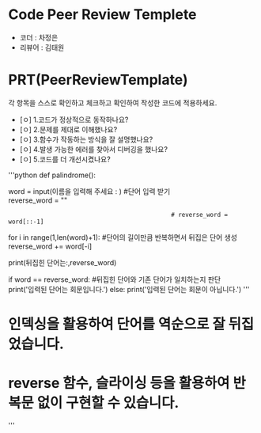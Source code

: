 
# Code Peer Review Templete
- 코더 : 차정은
- 리뷰어 : 김태원
# PRT(PeerReviewTemplate)
각 항목을 스스로 확인하고 체크하고 확인하여 작성한 코드에 적용하세요.
- [ㅇ] 1.코드가 정상적으로 동작하나요?
- [ㅇ] 2.문제를 제대로 이해했나요?
- [ㅇ] 3.함수가 작동하는 방식을 잘 설명했나요?
- [ㅇ] 4.발생 가능한 에러를 찾아서 디버깅을 했나요?
- [ㅇ] 5.코드를 더 개선시켰나요?

'''python
def palindrome():
 
  word  = input(이름을 입력해 주세요 :   )      #단어 입력 받기   
  reverse_word = ""

                                                  # reverse_word = word[::-1]
  for i in range(1,len(word)+1):                  #단어의 길이만큼 반복하면서 뒤집은 단어 생성   
  reverse_word += word[-i]

  print(뒤집힌 단어는:,reverse_word)
  
  if word == reverse_word:                        #뒤집힌 단어와 기존 단어가 일치하는지 판단   
    print('입력된 단어는 회문입니다.')
  else:
    print('입력된 단어는 회문이 아닙니다.')
'''

# 인덱싱을 활용하여 단어를 역순으로 잘 뒤집었습니다.
# reverse 함수, 슬라이싱 등을 활용하여 반복문 없이 구현할 수 있습니다.
'''
